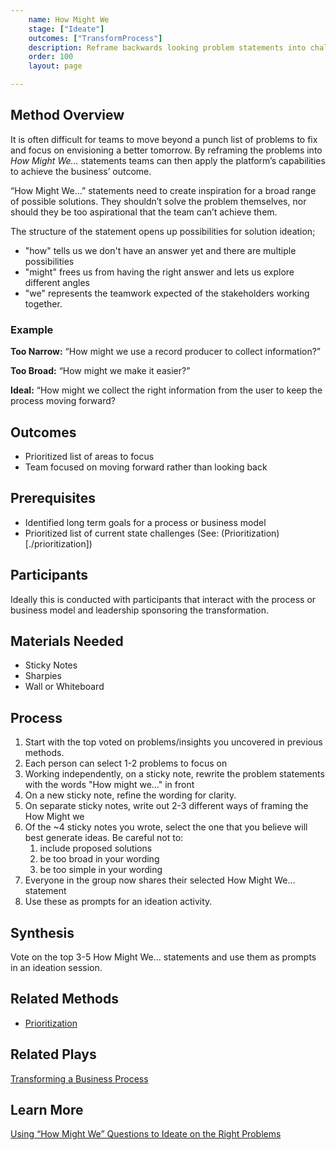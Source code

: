 ```yaml
---
    name: How Might We
    stage: ["Ideate"]
    outcomes: ["TransformProcess"]
    description: Reframe backwards looking problem statements into challenge statements for a better future.
    order: 100
    layout: page

---
```

## Method Overview
It is often difficult for teams to move beyond a punch list of problems to fix and focus on envisioning a better tomorrow. By reframing the problems into *How Might We…* statements teams can then apply the platform’s capabilities to achieve the business’ outcome.

“How Might We…” statements need to create inspiration for a broad range of possible solutions. They shouldn’t solve the problem themselves, nor should they be too aspirational that the team can’t achieve them.

The structure of the statement opens up possibilities for solution ideation; 
* "how" tells us we don't have an answer yet and there are multiple possibilities
* "might" frees us from having the right answer and lets us explore different angles
* "we" represents the teamwork expected of the stakeholders working together.

### Example
**Too Narrow:** “How might we use a record producer to collect information?”

**Too Broad:** “How might we make it easier?”

**Ideal:** “How might we collect the right information from the user to keep the process moving forward?

## Outcomes
* Prioritized list of areas to focus
* Team focused on moving forward rather than looking back

## Prerequisites
* Identified long term goals for a process or business model
* Prioritized list of current state challenges (See: (Prioritization)[./prioritization])

## Participants
Ideally this is conducted with participants that interact with the process or business model and leadership sponsoring the transformation.

## Materials Needed
* Sticky Notes
* Sharpies
* Wall or Whiteboard

## Process
1. Start with the top voted on problems/insights you uncovered in previous methods.
2. Each person can select 1-2 problems to focus on
3. Working independently, on a sticky note, rewrite the problem statements with the words "How might we..." in front
4. On a new sticky note, refine the wording for clarity.
5. On separate sticky notes, write out 2-3 different ways of framing the How Might we
6. Of the ~4 sticky notes you wrote, select the one that you believe will best generate ideas. Be careful not to:
   1. include proposed solutions
   2. be too broad in your wording
   3. be too simple in your wording
7. Everyone in the group now shares their selected How Might We... statement
8. Use these as prompts for an ideation activity.
   
## Synthesis
Vote on the top 3-5 How Might We... statements and use them as prompts in an ideation session.

## Related Methods
* [Prioritization](./prioritization)
<!-- * Challenges & Friction
* Long Term Goals & Challenges -->

## Related Plays
[Transforming a Business Process](/plays/transforming-a-business-process)

## Learn More
[Using “How Might We” Questions to Ideate on the Right Problems](https://www.nngroup.com/articles/how-might-we-questions/)

